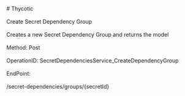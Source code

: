 <br>#     Thycotic</br>
<br>Create Secret Dependency Group</br>
<br>Creates a new Secret Dependency Group and returns the model</br>
<br>Method: Post</br>
<br>OperationID: SecretDependenciesService_CreateDependencyGroup</br>
<br>EndPoint:</br>
<br>/secret-dependencies/groups/{secretId}</br>

